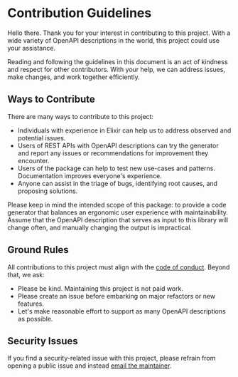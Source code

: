 # Contribution Guidelines

Hello there.
Thank you for your interest in contributing to this project.
With a wide variety of OpenAPI descriptions in the world, this project could use your assistance.

Reading and following the guidelines in this document is an act of kindness and respect for other contributors.
With your help, we can address issues, make changes, and work together efficiently.

## Ways to Contribute

There are many ways to contribute to this project:

* Individuals with experience in Elixir can help us to address observed and potential issues.
* Users of REST APIs with OpenAPI descriptions can try the generator and report any issues or recommendations for improvement they encounter.
* Users of the package can help to test new use-cases and patterns. Documentation improves everyone's experience.
* Anyone can assist in the triage of bugs, identifying root causes, and proposing solutions.

Please keep in mind the intended scope of this package: to provide a code generator that balances an ergonomic user experience with maintainability.
Assume that the OpenAPI description that serves as input to this library will change often, and manually changing the output is impractical.

## Ground Rules

All contributions to this project must align with the [code of conduct](CODE_OF_CONDUCT.md).
Beyond that, we ask:

* Please be kind. Maintaining this project is not paid work.
* Please create an issue before embarking on major refactors or new features.
* Let's make reasonable effort to support as many OpenAPI descriptions as possible.

## Security Issues

If you find a security-related issue with this project, please refrain from opening a public issue and instead [email the maintainer](mailto:public@aj-foster.com).
